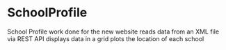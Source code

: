 # SchoolProfile
School Profile work done for the new website
reads data from an XML file via REST API
displays data in a grid
plots the location of each school

